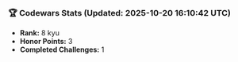 ### 🏆 Codewars Stats (Updated: 2025-10-20 16:10:42 UTC)

- **Rank:** 8 kyu
- **Honor Points:** 3
- **Completed Challenges:** 1
